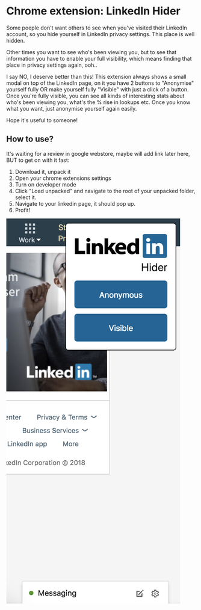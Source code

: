 # Chrome extension: LinkedIn Hider

Some poeple don't want others to see when you've visited their LinkedIn account, so you hide yourself in LinkedIn privacy settings. This place is well hidden.

Other times you want to see who's been viewing you, but to see that information you have to enable your full visibility, which means finding that place in privacy settings again, ooh.. 

I say NO, I deserve better than this! This extension always shows a small modal on top of the LinkedIn page, on it you have 2 buttons to "Anonymise" yourself fully OR make yourself fully "Visible" with just a click of a button. 
Once you're fully visible, you can see all kinds of interesting stats about who's been viewing you, what's the % rise in lookups etc. Once you know what you want, just anonymise yourself again easily.

Hope it's useful to someone!

## How to use?
It's waiting for a review in google webstore, maybe will add link later here, BUT to get on with it fast:

1) Download it, unpack it
2) Open your chrome extensions settings
3) Turn on developer mode
4) Click "Load unpacked" and navigate to the root of your unpacked folder, select it.
5) Navigate to your linkedin page, it should pop up.
6) Profit!

![LinkedIn Hider](screenshot.png "LinkedIn Hider")
